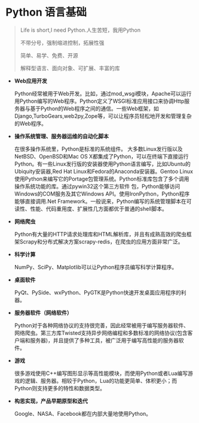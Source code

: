 # Python 语言基础

> Life is short,I need Python.人生苦短，我用Python
>
> 不带分号，强制缩进控制，拓展性强
>
> 简单、易学、免费、开源
>
> 解释型语言、面向对象、可扩展、丰富的库

- **Web应用开发**

  Python经常被用于Web开发。比如，通过mod_wsgi模块，Apache可以运行用Python编写的Web程序。Python定义了WSGI标准应用接口来协调Http服务器与基于Python的Web程序之间的通信。一些Web框架，如Django,TurboGears,web2py,Zope等，可以让程序员轻松地开发和管理复杂的Web程序。

- **操作系统管理、服务器运维的自动化脚本**

  在很多操作系统里，Python是标准的系统组件。 大多数Linux发行版以及NetBSD、OpenBSD和Mac OS X都集成了Python，可以在终端下直接运行Python。有一些Linux发行版的安装器使用Python语言编写，比如Ubuntu的Ubiquity安装器,Red Hat Linux和Fedora的Anaconda安装器。Gentoo Linux使用Python来编写它的Portage包管理系统。Python标准库包含了多个调用操作系统功能的库。通过pywin32这个第三方软件 包，Python能够访问Windows的COM服务及其它Windows API。使用IronPython，Python程序能够直接调用.Net Framework。一般说来，Python编写的系统管理脚本在可读性、性能、代码重用度、扩展性几方面都优于普通的shell脚本。

- **网络爬虫**

  Python有大量的HTTP请求处理库和HTML解析库，并且有成熟高效的爬虫框架Scrapy和分布式解决方案scrapy-redis，在爬虫的应用方面非常广泛。

- **科学计算**

  NumPy、SciPy、Matplotlib可以让Python程序员编写科学计算程序。

- **桌面软件**

  PyQt、PySide、wxPython、PyGTK是Python快速开发桌面应用程序的利器。

- **服务器软件（网络软件）**

  Python对于各种网络协议的支持很完善，因此经常被用于编写服务器软件、网络爬虫。第三方库Twisted支持异步网络编程和多数标准的网络协议(包含客户端和服务器)，并且提供了多种工具，被广泛用于编写高性能的服务器软件。

- **游戏**

  很多游戏使用C++编写图形显示等高性能模块，而使用Python或者Lua编写游戏的逻辑、服务器。相较于Python，Lua的功能更简单、体积更小；而Python则支持更多的特性和数据类型。

- **构思实现，产品早期原型和迭代**

  Google、NASA、Facebook都在内部大量地使用Python。